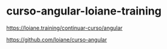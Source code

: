# curso-angular-loiane-training

https://loiane.training/continuar-curso/angular

https://github.com/loiane/curso-angular